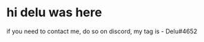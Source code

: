 
<html lang="en">
<head>
    <meta charset="utf-8"/>
    <title></title>
</head>
<body>
<h1>hi delu was here</h1>
<p>if you need to contact me, do so on discord, my tag is - Delu#4652</p>
</body>
</html>
